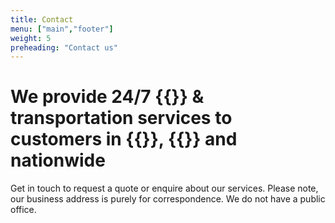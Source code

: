 ```yaml
---
title: Contact
menu: ["main","footer"]
weight: 5
preheading: "Contact us"
---
```


# We provide 24/7 **{{<industry>}} &amp; transportation services** to customers in **{{<towncity>}}**, {{<county>}} and nationwide

Get in touch to request a quote or enquire about our services. Please note, our business address is purely for correspondence. We do not have a public office.
